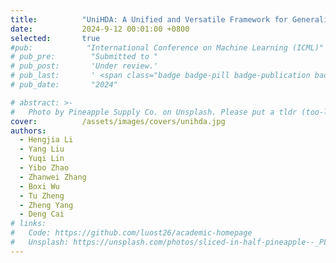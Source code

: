 ```yaml
---
title:          "UniHDA: A Unified and Versatile Framework for Generalized Hybrid Domain Adaptation"
date:           2024-9-12 00:01:00 +0800
selected:       true
#pub:            "International Conference on Machine Learning (ICML)"
# pub_pre:        "Submitted to "
# pub_post:       'Under review.'
# pub_last:       ' <span class="badge badge-pill badge-publication badge-success">Spotlight</span>'
# pub_date:       "2024"

# abstract: >-
#   Photo by Pineapple Supply Co. on Unsplash. Please put a tldr (too-long-didnt-read, 1~2 sentences) of your publication here. It is not recommended to put the actual abstract here because it is usually too long to fit in. $\LaTeX$ is supported. $a=b+c$.
cover:          /assets/images/covers/unihda.jpg
authors:
  - Hengjia Li
  - Yang Liu
  - Yuqi Lin
  - Yibo Zhao
  - Zhanwei Zhang
  - Boxi Wu
  - Tu Zheng
  - Zheng Yang
  - Deng Cai
# links:
#   Code: https://github.com/luost26/academic-homepage
#   Unsplash: https://unsplash.com/photos/sliced-in-half-pineapple--_PLJZmHZzk
---
```

